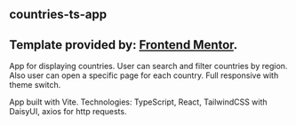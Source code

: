 ## countries-ts-app

## Template provided by: [Frontend Mentor](https://www.frontendmentor.io/challenges/rest-countries-api-with-color-theme-switcher-5cacc469fec04111f7b848ca).

App for displaying countries. User can search and filter countries by region. Also user can open a specific page for each country. Full responsive with theme switch.

App built with Vite.
Technologies: TypeScript, React, TailwindCSS with DaisyUI, axios for http requests.
